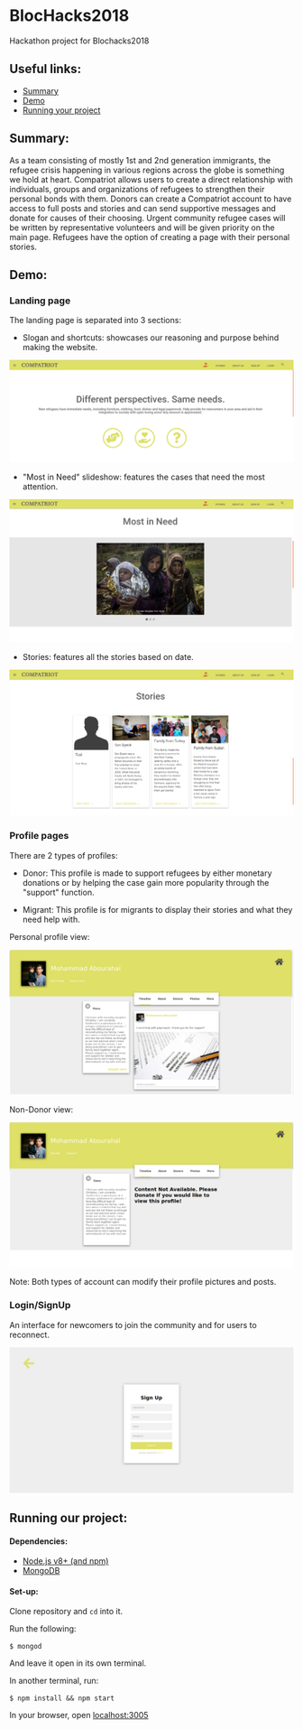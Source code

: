 # BlocHacks2018
Hackathon project for Blochacks2018

## Useful links:

* [Summary](#summary)
* [Demo](#demo)
* [Running your project](#run)

## <a name="summary"></a> Summary:

As a team consisting of mostly 1st and 2nd generation immigrants, the refugee crisis happening in various regions across the globe is something we hold at heart. Compatriot allows users to create a direct relationship with individuals, groups and organizations of refugees to strengthen their personal bonds with them. Donors can create a Compatriot account to have access to full posts and stories and can send supportive messages and donate for causes of their choosing. Urgent community refugee cases will be written by representative volunteers and will be given priority on the main page. Refugees have the option of creating a page with their personal stories. 

## <a name="demo"></a> Demo:

### Landing page

The landing page is separated into 3 sections:
- Slogan and shortcuts: showcases our reasoning and purpose behind making the website.

![](/public/css/res/slogan.png?raw=true)

- "Most in Need" slideshow: features the cases that need the most attention.

![](/public/css/res/mostInNeed.png?raw=true)

- Stories: features all the stories based on date.

![](/public/css/res/stories.png?raw=true)

### Profile pages

There are 2 types of profiles:
- Donor: This profile is made to support refugees by either monetary donations or 
by helping the case gain more popularity through the "support" function.

- Migrant: This profile is for migrants to display their stories and what they need help with.

Personal profile view:

![](/public/css/res/personalProfile.png?raw=true)

Non-Donor view:

![](/public/css/res/nonDonorView.png?raw=true)



Note: Both types of account can modify their profile pictures and posts.

### Login/SignUp

An interface for newcomers to join the community and for users to reconnect.

![](/public/css/res/signup.png?raw=true)


## <a name="run"></a> Running our project:

#### Dependencies:
* [Node.js v8+ (and npm)](https://nodejs.org/en/)
* [MongoDB](https://www.mongodb.com/)

#### Set-up:
Clone repository and `cd` into it.

Run the following:
```
$ mongod
```
And leave it open in its own terminal.

In another terminal, run:
```
$ npm install && npm start
```

In your browser, open [localhost:3005](localhost:3005)